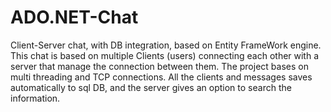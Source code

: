 # ADO.NET-Chat
Client-Server chat, with DB integration, based on Entity FrameWork engine. 
This chat is based on multiple Clients (users) connecting each other with a server that manage the connection between them. 
The project bases on multi threading and TCP connections.
All the clients and messages saves automatically to sql DB, and the server gives an option to search the information. 
